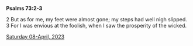 **Psalms 73:2-3**

2 But as for me, my feet were almost gone; my steps had well nigh slipped. 3 For I was envious at the foolish, when I saw the prosperity of the wicked.

[Saturday 08-April, 2023](https://t.me/s/daily_scripture)
